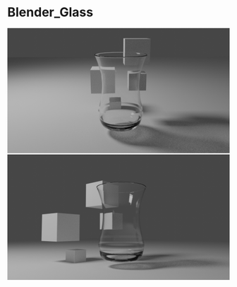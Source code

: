 # Blender_Glass
![Render Image 1](https://github.com/Qehremanov/Blender_Glass/blob/master/Render/Glass1.png)
![Render Image 2](https://github.com/Qehremanov/Blender_Glass/blob/master/Render/Glass2.png)
